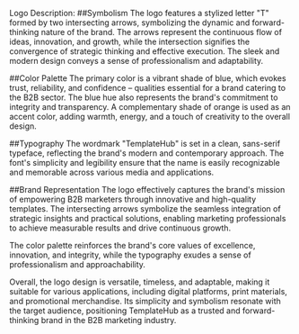 Logo Description:
##Symbolism
The logo features a stylized letter "T" formed by two intersecting arrows, symbolizing the dynamic and forward-thinking nature of the brand. The arrows represent the continuous flow of ideas, innovation, and growth, while the intersection signifies the convergence of strategic thinking and effective execution. The sleek and modern design conveys a sense of professionalism and adaptability.

##Color Palette
The primary color is a vibrant shade of blue, which evokes trust, reliability, and confidence – qualities essential for a brand catering to the B2B sector. The blue hue also represents the brand's commitment to integrity and transparency. A complementary shade of orange is used as an accent color, adding warmth, energy, and a touch of creativity to the overall design.

##Typography
The wordmark "TemplateHub" is set in a clean, sans-serif typeface, reflecting the brand's modern and contemporary approach. The font's simplicity and legibility ensure that the name is easily recognizable and memorable across various media and applications.

##Brand Representation
The logo effectively captures the brand's mission of empowering B2B marketers through innovative and high-quality templates. The intersecting arrows symbolize the seamless integration of strategic insights and practical solutions, enabling marketing professionals to achieve measurable results and drive continuous growth.

The color palette reinforces the brand's core values of excellence, innovation, and integrity, while the typography exudes a sense of professionalism and approachability.

Overall, the logo design is versatile, timeless, and adaptable, making it suitable for various applications, including digital platforms, print materials, and promotional merchandise. Its simplicity and symbolism resonate with the target audience, positioning TemplateHub as a trusted and forward-thinking brand in the B2B marketing industry.
